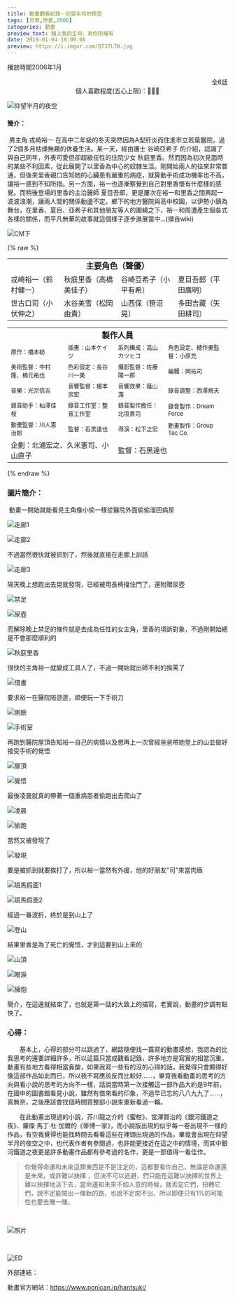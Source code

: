 ```yaml
---
title: 動畫觀看紀錄－仰望半月的夜空
tags: [日常,戀愛,2006]
categories: 動畫
preview_text: 賭上我的生命，為你所擁有
date: 2019-01-04 10:00:00
preview: https://i.imgur.com/QT37LTW.jpg
---
```


播放時間2006年1月

<div align="right">全6話</div>

<center>個人喜歡程度(五心上限)：💓💓💓</center>

![仰望半月的夜空](https://i.imgur.com/TUaGTsn.jpg)



#### 簡介：

​	男主角 戎崎裕一 在高中二年級的冬天突然因為A型肝炎而住進市立若葉醫院，過了2個多月枯燥無趣的休養生活。某一天，經由護士 谷崎亞希子 的介紹，認識了與自己同年，外表可愛但卻超級任性的住院少女 秋庭里香。然而因為初次見面時的某些不利因素，從此展開了以里香為中心的奴隸生活。剛開始兩人的往來非常普通，但後來里香親口告知她的心臟患有嚴重的病症，就算動手術成功機率也不高，讓裕一感到不知所措。另一方面，裕一也逐漸察覺到自己對里香懷有什麼樣的感覺。而稍後登場的里香的主治醫師 夏目吾郎，更是屢次在裕一和里香之間興起一波波浪潮，讓兩人間的關係動盪不定。鄉下的地方醫院與高中校園，以伊勢小鎮為舞台，在里香、夏目、亞希子和其他朋友等人的圍繞之下，裕一和周遭產生個各式各樣的關係，而平凡無華的故事就這個樣子逐步進展當中…(擷自wiki)



![CM下](https://i.imgur.com/3fXyEWG.jpg)

{% raw %}

<table width="100%" style="table-layout:fixed">
	<tr>
        <td colspan=4><center><font size=4><b>主要角色（聲優）</b></center></td>
	</tr>
	<tr>
		<td><font size=3>戎崎裕一（鈴村健一）</font></td>
        <td><font size=3>秋庭里香（高橋美佳子）</font></td>
		<td><font size=3>谷崎亞希子（小平有希）</font></td>
		<td><font size=3>夏目吾郎（平田廣明）</font></td>
	</tr>
	<tr>
		<td><font size=3>世古口司（小伏伸之）</font></td>
        <td><font size=3>水谷美雪（松岡由貴）</font></td>
		<td><font size=3>山西保（笹沼晃）</font></td>
		<td><font size=3>多田吉藏（矢田耕司）</font></td>
	</tr>
</table>
<table width="100%" style="table-layout:fixed">
	<tr>
        <td colspan=4><center><font size=4><b>製作人員</b></center></td>
	</tr>
	<tr>
		<td><font size=2.5>原作：橋本紡</font></td>
		<td><font size=2.5>插畫：山本ケイジ</font></td>
		<td><font size=2.5>系列構成：高山カツヒコ</font></td>
		<td><font size=2.5>角色設定、總作畫監督：小原充</font></td>
	</tr>
	<tr>
		<td><font size=2.5>美術監督：中村隆、楠元祐也</font></td>
		<td><font size=2.5>色彩設定：長谷川一美</font></td>
		<td><font size=2.5>攝影監督：佐藤陽一郎</font></td>
		<td><font size=2.5>編輯：岡祐司</font></td>
	</tr>
	<tr>
		<td><font size=2.5>音樂：光宗信吉</font></td>
		<td><font size=2.5>音響監督：榎本崇宏</font></td>
		<td><font size=2.5>音響效果：蔭山滿</font></td>
		<td><font size=2.5>錄音調整：西澤規夫</font></td>
	</tr>
	<tr>
		<td><font size=2.5>錄音助手：杣澤佳枝</font></td>
		<td><font size=2.5>錄音工作室：整音工作室</font></td>
		<td><font size=2.5>錄音製作擔任：北垣貴司</font></td>
		<td><font size=2.5>錄音製作：Dream Force</font></td>
	</tr>
    	<tr>
		<td><font size=2.5>動畫監督：川人憲治郎</font></td>
		<td><font size=2.5>監督：石黑達也</font></td>
		<td><font size=2.5>導演：松下之宏</font></td>
		<td><font size=2.5>動畫製作：Group Tac Co.</font></td>
	</tr>
	<tr>
		<td colspan=2.5>企劃：北浦宏之、久米憲司、小山直子<font size=2.5></font></td>
        <td colspan=2.5>監督：石黑達也<font size=2.5></font></td>
	</tr>
</table>



{% endraw %}



### 圖片簡介：

​	動畫一開始就能看見主角像小偷一樣從醫院外面偷偷溜回病房

![走廊1](https://i.imgur.com/5LBLVcI.jpg)

![走廊2](https://i.imgur.com/iwDl2TE.jpg)

不過當然很快就被抓到了，然後就直接在走廊上訓話

![走廊3](https://i.imgur.com/yRaYe9W.jpg)

隔天晚上想跑出去晃就發現，已經被用長椅擋住門了，還附贈尿壺

![禁足](https://i.imgur.com/fes8D9E.jpg)

![尿壺](https://i.imgur.com/Fnho3VC.jpg)

而解除晚上禁足的條件就是去成為任性的女主角，里香的頃訴對象，不過剛開始總是不會那麼順利的

![秋庭里香](https://i.imgur.com/LLQnvMV.jpg)

很快的主角裕一就變成工具人了，不過一開始就出師不利的挨罵了

![借書](https://i.imgur.com/3E27IUj.jpg)

要求裕一在醫院陪逛逛，順便玩一下手術刀

![側臉](https://i.imgur.com/wGiCFrO.jpg)

![手術室](https://i.imgur.com/DhOhxtp.jpg)

再跑到醫院屋頂告知裕一自己的病情以及想再上一次曾經爸爸帶她登上的山並做好接受手術的覺悟

![屋頂](https://i.imgur.com/LLFSIqM.jpg)

![覺悟](https://i.imgur.com/7R1Ao3j.jpg)

最後凌晨就真的帶著一個重病患者偷跑出去爬山了

![凌晨](https://i.imgur.com/hdovzEh.jpg)

![偷跑](https://i.imgur.com/SAQ4o2m.jpg)

當然又被發現了

![發現](https://i.imgur.com/bOUn3DT.jpg)

要是被抓到就要挨打了，所以裕一當然有外援，他的好朋友"司"來當肉盾

![斑馬假面1](https://i.imgur.com/IZhSJ0l.jpg)

![斑馬假面2](https://i.imgur.com/3FPj8BN.jpg)

經過一番波折，終於是到山上了

![登山](https://i.imgur.com/oveOmiq.jpg)

結果里香是為了死亡的覺悟，才到這要到山上來的

![山頂](https://i.imgur.com/VG7KWlY.jpg)

![眼淚](https://i.imgur.com/BwSH6IR.jpg)

![擁抱](https://i.imgur.com/8TET3Tw.jpg)

簡介，在這邊就結束了，也就是第一話的大致上的描寫，老實說，動畫的步調有點快了。

### 心得：

　　基本上，心得的部分可以跳過了，網路隨便找一篇寫的動畫感想，我認為的比我思考的還要詳細許多，所以這篇只當成觀看記錄，許多地方是寫實的相當沉重，動畫有些地方看得相當鼻酸，如果我寫一些有的沒的心得的話，我覺得只會顯得好像這部作品如此而已，所以我不寫應該反而比較好......，畢竟我看動畫的思考的方向與看小說的思考的方向不一樣，話說當時第一次接觸這一部作品大約是9年前，在國中的圖書館看見小說，雖然有借來看的印象，不過早已忘的八八九九了......，真無奈，之後應該會找個時間買整部小說來重新看過一輪。

　　在此動畫出現過的小說，芥川龍之介的《蜜柑》、宮澤賢治的《銀河鐵道之夜》、羅傑·馬丁·杜·加爾的《蒂博一家》，而小說版出現的似乎每一卷出現不一樣的作品，有空我覺得也能找時間去看看這些在裡頭出現過的作品，畢竟會出現在仰望半月的夜空之中，也代表作者有參閱過，也許能更接近在這之中的情境，而其中銀河鐵道之夜更是許多動畫作品都有參考過的名作，更是一部值得一看佳作。

> 你覺得命運和未來這類東西是不是注定的，這都要看你自己，無論是命運還是未來，或許難以抉擇 ，但決不可以逃避，們只能在這難以抉擇的世界上難以抉擇地活下去，當命運和未來不如人意的時候，就否定它們，扭轉它們，說不定能闖出一條新的路，也說不定闖不出，所以即便只有1%的可能性也要去賭一賭。



​	

![照片](https://i.imgur.com/kR70fu2.jpg)

​	

![ED](https://i.imgur.com/4zH7i5k.jpg)

<p>

外部連結：

動畫官方網站：https://www.ponican.jp/hantsuki/
